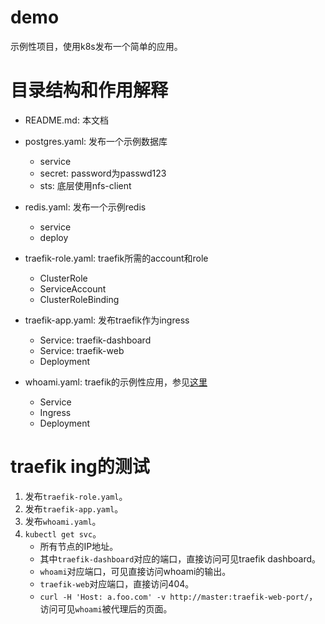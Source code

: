 # demo

示例性项目，使用k8s发布一个简单的应用。

# 目录结构和作用解释

* README.md: 本文档

* postgres.yaml: 发布一个示例数据库
  * service
  * secret: password为passwd123
  * sts: 底层使用nfs-client
  
* redis.yaml: 发布一个示例redis
  * service
  * deploy
  
* traefik-role.yaml: traefik所需的account和role
  * ClusterRole
  * ServiceAccount
  * ClusterRoleBinding

* traefik-app.yaml: 发布traefik作为ingress
  * Service: traefik-dashboard
  * Service: traefik-web
  * Deployment

* whoami.yaml: traefik的示例性应用，参见[这里](https://doc.traefik.io/traefik/getting-started/quick-start-with-kubernetes/)
  * Service
  * Ingress
  * Deployment

# traefik ing的测试

1. 发布`traefik-role.yaml`。
2. 发布`traefik-app.yaml`。
3. 发布`whoami.yaml`。
4. `kubectl get svc`。
   * 所有节点的IP地址。
   * 其中`traefik-dashboard`对应的端口，直接访问可见traefik dashboard。
   * `whoami`对应端口，可见直接访问whoami的输出。
   * `traefik-web`对应端口，直接访问404。
   * `curl -H 'Host: a.foo.com' -v http://master:traefik-web-port/`，访问可见`whoami`被代理后的页面。